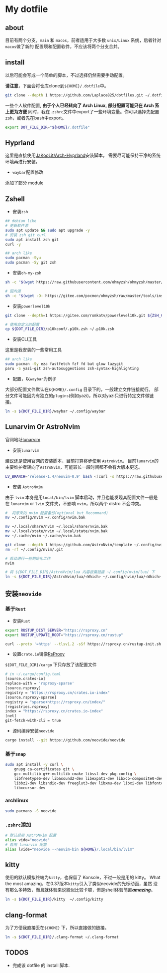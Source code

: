 # My dotfile

## about

目前有两个分支，`main` 和 `macos`，前者适用于大多数 `unix/Linux` 系统，后者针对`macos`做了新的
配置项和配置软件，不应该将两个分支合并。

## install 

以后可能会写成一个简单的脚本，不过选择仍然需要手动配置。

**请注意**，下面会将仓库clone到`${HOME}/.dotfile`中。

```bash
git clone --depth 1 https://github.com/Laplace825/dotfiles.git ~/.dotfile/
```

一些个人软件配置, **由于个人已经转向了 Arch Linux, 部分配置可能只在 Arch 系上更为方便**
同时，我在`.zshrc`文件中export了一些环境变量。你可以选择先配置zsh，或者先在bash中export。

```bash
export DOT_FILE_DIR="${HOME}/.dotfile"
```

## Hyprland
这里是直接使用[JaKooLit/Arch-Hyprland](https://github.com/JaKooLit/Arch-Hyprland)安装脚本，
需要尽可能保持干净的系统环境再进行安装。

+ `waybar`配置修改

添加了部分 module

## Zshell

+ 安装`zsh`
```bash
## debian like
# 更新软件源
sudo apt update && sudo apt upgrade -y
# 安装 zsh git curl
sudo apt install zsh git
curl -y

## arch like
sudo pacman -Syu
sudo pacman -Sy git zsh
```

+ 安装`oh-my-zsh`

```bash
sh -c "$(wget https://raw.githubusercontent.com/ohmyzsh/ohmyzsh/master/tools/install.sh -O -)"

# 国内源
sh -c "$(wget -O- https://gitee.com/pocmon/ohmyzsh/raw/master/tools/install.sh)"
```

+ 安装`powerlevel10k`

```bash
git clone --depth=1 https://gitee.com/romkatv/powerlevel10k.git ${ZSH_CUSTOM:-$HOME/.oh-my-zsh/custom}/themes/powerlevel10k

# 使用自定义的配置
cp ${DOT_FILE_DIR}/p10kconf/.p10k.zsh ~/.p10k.zsh
```

+ 安装CLI工具

这里是我安装的一些常用工具

```bash
## arch like
sudo pacman -Sy eza fastfetch fzf fd bat glow lazygit
paru -S yazi-git zsh-autosuggestions zsh-syntax-highlighting
```

+ 配置，以`waybar`为例子

大部分配置文件默认在`${HOME}/.config` 目录下的，一般建立文件链接就行。
部分文件可能因为有独立的`plugins`(例如yazi)，所以对yazi只进行特定文件做链接。

```bash
ln -s ${DOT_FILE_DIR}/waybar ~/.config/waybar
```

## Lunarvim Or AstroNvim

官网地址[lunarvim](https://www.lunarvim.org/zh-Hans/docs/installation)

+ 安装`lunarvim`

建议还是使用官网的安装脚本，目前打算移步使用 `AstroNvim`。
目前`lunarvim`的主要维护者转向了`AstroNvim`，可能较长一段时间都不会有大版本更迭。 

```bash
LV_BRANCH='release-1.4/neovim-0.9' bash <(curl -s https://raw.githubusercontent.com/LunarVim/LunarVim/release-1.4/neovim-0.9/utils/installer/install.sh)
```

+ 安装 `AstroNvim`

由于 `lvim` 本身是用`local/bin/lvim` 脚本启动，并且也能发现其配置文件一般是
在 `lunarvim` or `lvim` 文件夹，不影响 `nvim`，所以两个 distro 不会冲突。

```bash
#  将原来的 nvim 配置备份(optional but Recommand)
mv ~/.config/nvim ~/.config/nvim.bak

mv ~/.local/share/nvim ~/.local/share/nvim.bak
mv ~/.local/state/nvim ~/.local/state/nvim.bak
mv ~/.cache/nvim ~/.cache/nvim.bak

git clone --depth 1 https://github.com/AstroNvim/template ~/.config/nvim
rm -rf ~/.config/nvim/.git

# 启动进行一些初始化工作
nvim

# 将 ${DOT_FILE_DIR}/AstroNvim/lua 内容按需链接 ~/.config/nvim/lua/ 下
ln -s ${DOT_FILE_DIR}/AstroNvim/lua/<Which> ~/.config/nvim/lua/<Which>

```

## 安装`neovide`

### 基于`Rust`

+ 安装`Rust`

```bash
export RUSTUP_DIST_SERVER="https://rsproxy.cn"
export RUSTUP_UPDATE_ROOT="https://rsproxy.cn/rustup"

curl --proto '=https' --tlsv1.2 -sSf https://rsproxy.cn/rustup-init.sh | sh
```

+ 设置`crate.io`镜像[RsProxy](https://rsproxy.cn/)

`${DOT_FILE_DIR}/cargo` 下只存放了该配置文件

```bash
# in ~/.cargo/config.toml
[source.crates-io]
replace-with = 'rsproxy-sparse'
[source.rsproxy]
registry = "https://rsproxy.cn/crates.io-index"
[source.rsproxy-sparse]
registry = "sparse+https://rsproxy.cn/index/"
[registries.rsproxy]
index = "https://rsproxy.cn/crates.io-index"
[net]
git-fetch-with-cli = true
```

+ 源码编译安装`neovide`

```bash
cargo install --git https://github.com/neovide/neovide
```

### 基于`snap`

```bash
sudo apt install -y curl \
    gnupg ca-certificates git \
    gcc-multilib g++-multilib cmake libssl-dev pkg-config \
    libfreetype6-dev libasound2-dev libexpat1-dev libxcb-composite0-dev \
    libbz2-dev libsndio-dev freeglut3-dev libxmu-dev libxi-dev libfontconfig1-dev \
    libxcursor-dev
```

### archlinux 

```bash
sudo pacmans -S neovide
```

### `.zshrc`添加

```bash
# 默认启用 AstroNvim 配置
alias vide="neovide"
# 启用 lunarvim 配置
alias lvide="neovide --neovim-bin ${HOME}/.local/bin/lvim"
```

## kitty

使用的默认模拟终端为`kitty`，也保留了 Konsole，不过一般是用的 kitty。
What the most amazing，在0.37版本`kitty`引入了类似neovide的光标动画，虽然
没有那么多特效，而且就体验来说貌似比较卡顿，但是shell体验简直***amazing***。

```bash
ln -s ${DOT_FILE_DIR}/kitty  ~/.config/kitty
```

## clang-format

为了方便我直接丢在`${HOME}` 下，所以直接做的链接。

```bash
ln -s ${DOT_FILE_DIR}/.clang-format ~/.clang-format
```


## TODOS

+ 完成该 dotfile 的 install 脚本.
